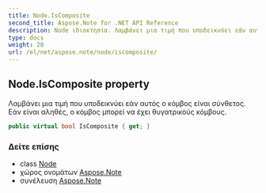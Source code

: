 ```yaml
---
title: Node.IsComposite
second_title: Aspose.Note for .NET API Reference
description: Node ιδιοκτησία. Λαμβάνει μια τιμή που υποδεικνύει εάν αυτός ο κόμβος είναι σύνθετος. Εάν είναι αληθές ο κόμβος μπορεί να έχει θυγατρικούς κόμβους.
type: docs
weight: 20
url: /el/net/aspose.note/node/iscomposite/
---
```

## Node.IsComposite property

Λαμβάνει μια τιμή που υποδεικνύει εάν αυτός ο κόμβος είναι σύνθετος. Εάν είναι αληθές, ο κόμβος μπορεί να έχει θυγατρικούς κόμβους.

```csharp
public virtual bool IsComposite { get; }
```

### Δείτε επίσης

* class [Node](../)
* χώρος ονομάτων [Aspose.Note](../../node/)
* συνέλευση [Aspose.Note](../../../)


